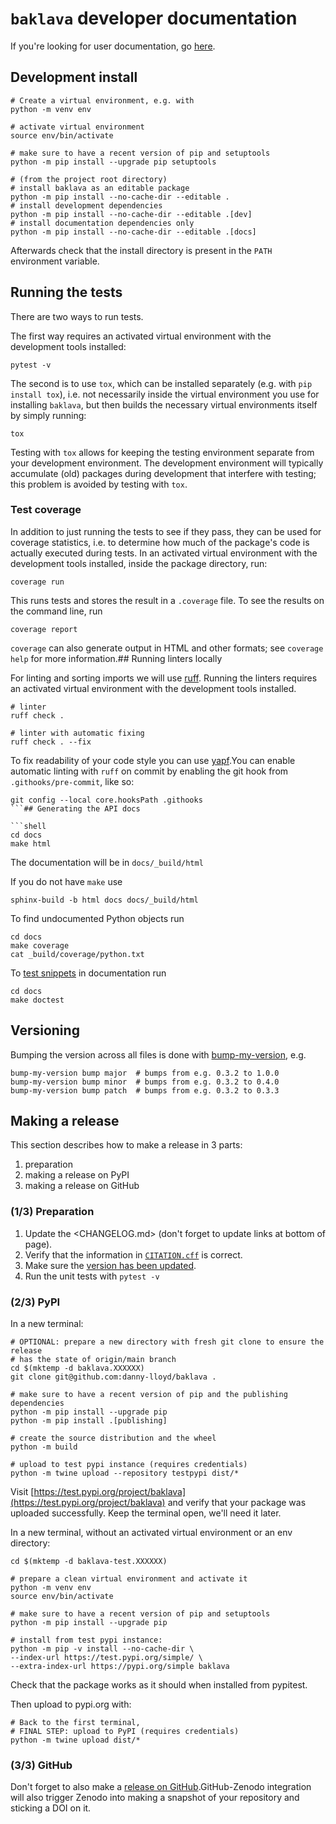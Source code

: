 # `baklava` developer documentation

If you're looking for user documentation, go [here](README.md).

## Development install

```shell
# Create a virtual environment, e.g. with
python -m venv env

# activate virtual environment
source env/bin/activate

# make sure to have a recent version of pip and setuptools
python -m pip install --upgrade pip setuptools

# (from the project root directory)
# install baklava as an editable package
python -m pip install --no-cache-dir --editable .
# install development dependencies
python -m pip install --no-cache-dir --editable .[dev]
# install documentation dependencies only
python -m pip install --no-cache-dir --editable .[docs]
```

Afterwards check that the install directory is present in the `PATH` environment variable.

## Running the tests

There are two ways to run tests.

The first way requires an activated virtual environment with the development tools installed:

```shell
pytest -v
```

The second is to use `tox`, which can be installed separately (e.g. with `pip install tox`), i.e. not necessarily inside the virtual environment you use for installing `baklava`, but then builds the necessary virtual environments itself by simply running:

```shell
tox
```

Testing with `tox` allows for keeping the testing environment separate from your development environment.
The development environment will typically accumulate (old) packages during development that interfere with testing; this problem is avoided by testing with `tox`.

### Test coverage

In addition to just running the tests to see if they pass, they can be used for coverage statistics, i.e. to determine how much of the package's code is actually executed during tests.
In an activated virtual environment with the development tools installed, inside the package directory, run:

```shell
coverage run
```

This runs tests and stores the result in a `.coverage` file.
To see the results on the command line, run

```shell
coverage report
```

`coverage` can also generate output in HTML and other formats; see `coverage help` for more information.## Running linters locally

For linting and sorting imports we will use [ruff](https://beta.ruff.rs/docs/). Running the linters requires an
activated virtual environment with the development tools installed.

```shell
# linter
ruff check .

# linter with automatic fixing
ruff check . --fix
```

To fix readability of your code style you can use [yapf](https://github.com/google/yapf).You can enable automatic linting with `ruff` on commit by enabling the git hook from `.githooks/pre-commit`, like so:

```shell
git config --local core.hooksPath .githooks
```## Generating the API docs

```shell
cd docs
make html
```

The documentation will be in `docs/_build/html`

If you do not have `make` use

```shell
sphinx-build -b html docs docs/_build/html
```

To find undocumented Python objects run

```shell
cd docs
make coverage
cat _build/coverage/python.txt
```

To [test snippets](https://www.sphinx-doc.org/en/master/usage/extensions/doctest.html) in documentation run

```shell
cd docs
make doctest
```

## Versioning

Bumping the version across all files is done with [bump-my-version](https://github.com/callowayproject/bump-my-version), e.g.

```shell
bump-my-version bump major  # bumps from e.g. 0.3.2 to 1.0.0
bump-my-version bump minor  # bumps from e.g. 0.3.2 to 0.4.0
bump-my-version bump patch  # bumps from e.g. 0.3.2 to 0.3.3
```

## Making a release

This section describes how to make a release in 3 parts:

1. preparation
1. making a release on PyPI
1. making a release on GitHub

### (1/3) Preparation

1. Update the <CHANGELOG.md> (don't forget to update links at bottom of page).
1. Verify that the information in [`CITATION.cff`](CITATION.cff) is correct.
1. Make sure the [version has been updated](#versioning).
1. Run the unit tests with `pytest -v`

### (2/3) PyPI

In a new terminal:

```shell
# OPTIONAL: prepare a new directory with fresh git clone to ensure the release
# has the state of origin/main branch
cd $(mktemp -d baklava.XXXXXX)
git clone git@github.com:danny-lloyd/baklava .

# make sure to have a recent version of pip and the publishing dependencies
python -m pip install --upgrade pip
python -m pip install .[publishing]

# create the source distribution and the wheel
python -m build

# upload to test pypi instance (requires credentials)
python -m twine upload --repository testpypi dist/*
```

Visit
[https://test.pypi.org/project/baklava](https://test.pypi.org/project/baklava)
and verify that your package was uploaded successfully. Keep the terminal open, we'll need it later.

In a new terminal, without an activated virtual environment or an env directory:

```shell
cd $(mktemp -d baklava-test.XXXXXX)

# prepare a clean virtual environment and activate it
python -m venv env
source env/bin/activate

# make sure to have a recent version of pip and setuptools
python -m pip install --upgrade pip

# install from test pypi instance:
python -m pip -v install --no-cache-dir \
--index-url https://test.pypi.org/simple/ \
--extra-index-url https://pypi.org/simple baklava
```

Check that the package works as it should when installed from pypitest.

Then upload to pypi.org with:

```shell
# Back to the first terminal,
# FINAL STEP: upload to PyPI (requires credentials)
python -m twine upload dist/*
```

### (3/3) GitHub

Don't forget to also make a [release on GitHub](https://github.com/danny-lloyd/baklava/releases/new).GitHub-Zenodo integration will also trigger Zenodo into making a snapshot of your repository and sticking a DOI on it.